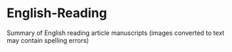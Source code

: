 # English-Reading
Summary of English reading article manuscripts (images converted to text may contain spelling errors)
